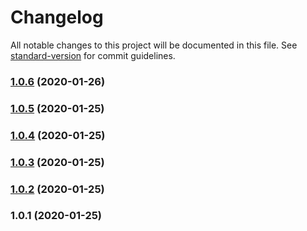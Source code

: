 # Changelog

All notable changes to this project will be documented in this file. See [standard-version](https://github.com/conventional-changelog/standard-version) for commit guidelines.

### [1.0.6](https://github.com/mamal72/react-optimistic-ui-hook/compare/v1.0.5...v1.0.6) (2020-01-26)

### [1.0.5](https://github.com/mamal72/react-optimistic-ui-hook/compare/v1.0.4...v1.0.5) (2020-01-25)

### [1.0.4](https://github.com/mamal72/react-optimistic-ui-hook/compare/v1.0.3...v1.0.4) (2020-01-25)

### [1.0.3](https://github.com/mamal72/react-optimistic-ui-hook/compare/v1.0.2...v1.0.3) (2020-01-25)

### [1.0.2](https://github.com/mamal72/react-optimistic-ui-hook/compare/v1.0.1...v1.0.2) (2020-01-25)

### 1.0.1 (2020-01-25)
